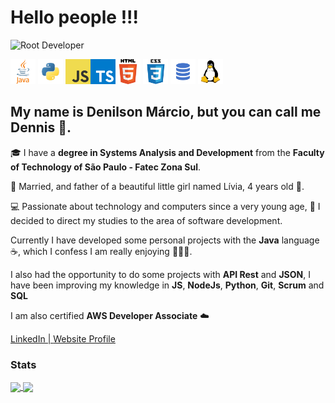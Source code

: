 # Hello people !!!

![Root Developer](https://media.giphy.com/media/l3q2KRkOVYvi8WfU4/giphy.gif)<!--(https://media.giphy.com/media/13HgwGsXF0aiGY/giphy.gif)-->

<code><img height="40" src="https://raw.githubusercontent.com/github/explore/80688e429a7d4ef2fca1e82350fe8e3517d3494d/topics/java/java.png"></code>
<code><img height="40" src="https://raw.githubusercontent.com/github/explore/5c058a388828bb5fde0bcafd4bc867b5bb3f26f3/topics/python/python.png"></code>
<code><img height="40" src="https://raw.githubusercontent.com/github/explore/80688e429a7d4ef2fca1e82350fe8e3517d3494d/topics/javascript/javascript.png"></code><code><img height="40" src="https://raw.githubusercontent.com/github/explore/80688e429a7d4ef2fca1e82350fe8e3517d3494d/topics/typescript/typescript.png"></code><code><img height="40" src="https://raw.githubusercontent.com/github/explore/80688e429a7d4ef2fca1e82350fe8e3517d3494d/topics/html/html.png"></code>
<code><img height="40" src="https://raw.githubusercontent.com/github/explore/80688e429a7d4ef2fca1e82350fe8e3517d3494d/topics/css/css.png"></code>
<code><img height="40" src="https://raw.githubusercontent.com/github/explore/80688e429a7d4ef2fca1e82350fe8e3517d3494d/topics/sql/sql.png"></code>
<code><img height="40" src="https://raw.githubusercontent.com/github/explore/80688e429a7d4ef2fca1e82350fe8e3517d3494d/topics/linux/linux.png"></code>

## My name is Denilson Márcio, but you can call me Dennis 🤘.

🎓 I have a **degree in Systems Analysis and Development** from the **Faculty of Technology of São Paulo - Fatec Zona Sul**.

💍 Married, and father of a beautiful little girl named Lívia, 4 years old 👶.

💻 Passionate about technology and computers since a very young age, 📓 I decided to direct my studies to the area of software development.

Currently I have developed some personal projects with the **Java** language ☕, which I confess I am really enjoying 🥰🥰🥰.

I also had the opportunity to do some projects with **API Rest** and **JSON**, I have been improving my knowledge in **JS**, **NodeJs**, **Python**, **Git**, **Scrum** and **SQL**

I am also certified **AWS Developer Associate** ☁️

<a href="https://www.linkedin.com/in/denilsonmarcio/"> 
  LinkedIn |
</a>
<a href="https://denilsonmarcio.netlify.app/"> 
  Website Profile
</a>

### Stats
<a href="https://github.com/DenilsonMarcio/github-readme-stats">
  <img align="center" 
       src="https://github-readme-stats.vercel.app/api?username=DenilsonMarcio&show_icons=true&theme=merko&bg_color=000000&include_all_commits=false"/>
</a>
<a href="https://github.com/DenilsonMarcio/github-readme-stats">
  <img align="center" 
       src="https://github-readme-stats.vercel.app/api/top-langs/?username=DenilsonMarcio&layout=compact&theme=merko&bg_color=000000&hide=C%23"/>
</a>
